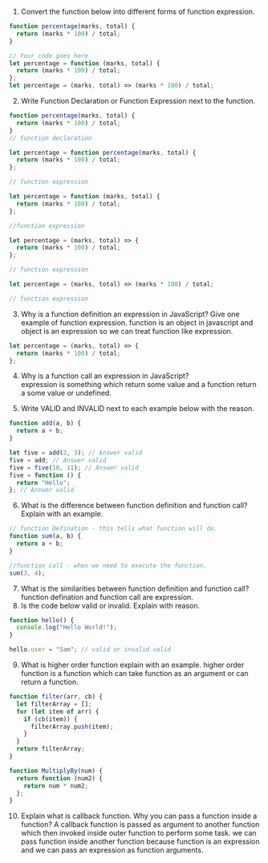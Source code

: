 1. Convert the function below into different forms of function expression.

```js
function percentage(marks, total) {
  return (marks * 100) / total;
}

// Your code goes here
let percentage = function (marks, total) {
  return (marks * 100) / total;
};
let percentage = (marks, total) => (marks * 100) / total;
```

2. Write Function Declaration or Function Expression next to the function.

```js
function percentage(marks, total) {
  return (marks * 100) / total;
}
// function declaration
```

```js
let percentage = function percentage(marks, total) {
  return (marks * 100) / total;
};

// function expression
```

```js
let percentage = function (marks, total) {
  return (marks * 100) / total;
};

//function expression
```

```js
let percentage = (marks, total) => {
  return (marks * 100) / total;
};

// function expression
```

```js
let percentage = (marks, total) => (marks * 100) / total;

// function expression
```

3. Why is a function definition an expression in JavaScript? Give one example of function expression.
   function is an object in javascript and object is an expression so we can treat function like expression.

```js
let percentage = (marks, total) => {
  return (marks * 100) / total;
};
```

4. Why is a function call an expression in JavaScript?  
   expression is something which return some value and a function return a some value or undefined.

5. Write VALID and INVALID next to each example below with the reason.

```js
function add(a, b) {
  return a + b;
}

let five = add(2, 3); // Answer valid
five = add; // Answer valid
five = five(10, 11); // Answer valid
five = function () {
  return "Hello";
}; // Answer valid
```

6. What is the difference between function definition and function call? Explain with an example.

```js
// function Defination - this tells what function will do.
function sum(a, b) {
  return a + b;
}

//function call - when we need to execute the function.
sum(3, 4);
```

7. What is the similarities between function definition and function call?  
   function defination and function call are expression.
8. Is the code below valid or invalid. Explain with reason.

```js
function hello() {
  console.log("Hello World!");
}

hello.user = "Sam"; // valid or invalid valid
```

9. What is higher order function explain with an example.
   higher order function is a function which can take function as an argument or can return a function.

```js
function filter(arr, cb) {
  let filterArray = [];
  for (let item of arr) {
    if (cb(item)) {
      filterArray.push(item);
    }
  }
  return filterArray;
}

function MultiplyBy(num) {
  return function (num2) {
    return num * num2;
  };
}
```

10. Explain what is callback function. Why you can pass a function inside a function?
    A callback function is passed as argument to another function which then invoked inside outer function to perform some task. we can pass function inside another function because function is an expression and we can pass an expression as function arguments.
